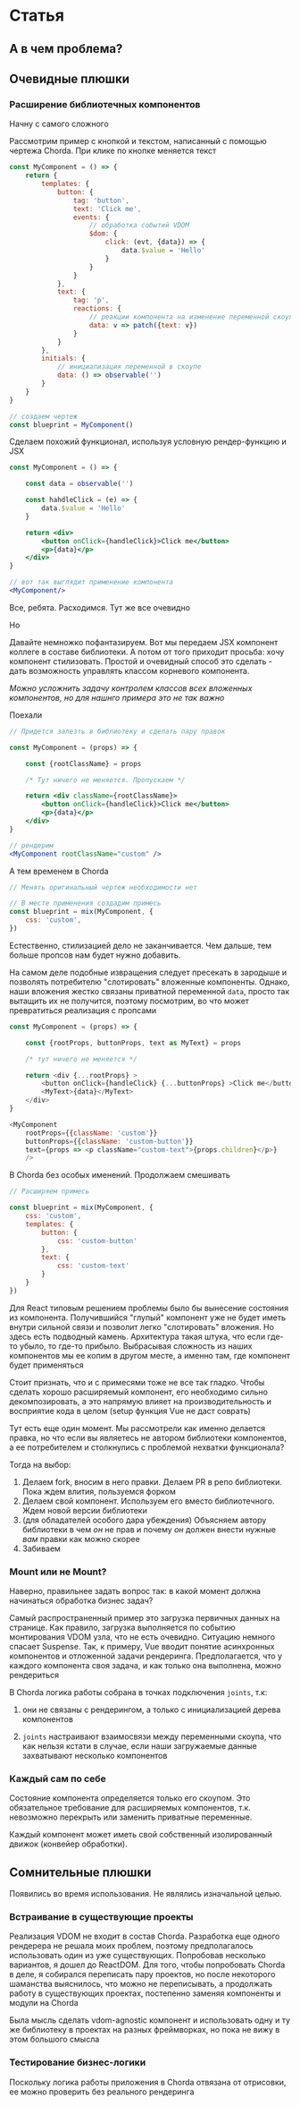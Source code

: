 # Статья


## А в чем проблема?


## Очевидные плюшки

### Расширение библиотечных компонентов

Начну с самого сложного

Рассмотрим пример с кнопкой и текстом, написанный с помощью чертежа Chorda. При клике по кнопке меняется текст

```javascript
const MyComponent = () => {
    return {
        templates: {
            button: {
                tag: 'button',
                text: 'Click me',
                events: {
                    // обработка событий VDOM
                    $dom: {
                        click: (evt, {data}) => {
                            data.$value = 'Hello'
                        }
                    }
                }
            },
            text: {
                tag: 'p',
                reactions: {
                    // реакции компонента на изменение переменной скоупа
                    data: v => patch({text: v})
                }
            }
        },
        initials: {
            // инициализация переменной в скоупе
            data: () => observable('')
        }
    }
}

// создаем чертеж
const blueprint = MyComponent()
```

Сделаем похожий функционал, используя условную рендер-функцию и JSX

```jsx
const MyComponent = () => {

    const data = observable('')

    const hahdleClick = (e) => {
        data.$value = 'Hello'
    }

    return <div>
        <button onClick={handleClick}>Click me</button>
        <p>{data}</p>
    </div>
}

// вот так выглядит применение компонента
<MyComponent/>
```

Все, ребята. Расходимся. Тут же все очевидно

Но

Давайте немножко пофантазируем. Вот мы передаем JSX компонент коллеге в составе библиотеки. А потом от того приходит просьба: хочу компонент стилизовать. Простой и очевидный способ это сделать - дать возможность управлять классом корневого компонента. 

*Можно усложнить задачу контролем классов всех вложенных компонентов, но для нашнго примера это не так важно*

Поехали

```jsx
// Придется залезть в библиотеку и сделать пару правок

const MyComponent = (props) => {

    const {rootClassName} = props

    /* Тут ничего не меняется. Пропускаем */

    return <div className={rootClassName}>
        <button onClick={handleClick}>Click me</button>
        <p>{data}</p>
    </div>
}

// рендерим
<MyComponent rootClassName="custom" />
```

А тем временем в Chorda

```javascript
// Менять оригинальный чертеж необходимости нет

// В месте применения создадим примесь
const blueprint = mix(MyComponent, {
    css: 'custom',
})
```

Естественно, стилизацией дело не заканчивается. Чем дальше, тем больше пропсов нам будет нужно добавить.

На самом деле подобные извращения следует пресекать в зародыше и позволять потребителю "слотировать" вложенные компоненты. Однако, наши вложения жестко связаны приватной переменной `data`, просто так вытащить их не получится, поэтому посмотрим, во что может превратиться реализация с пропсами

```javascript
const MyComponent = (props) => {

    const {rootProps, buttonProps, text as MyText} = props

    /* тут ничего не меняется */

    return <div {...rootProps} >
        <button onClick={handleClick} {...buttonProps} >Click me</button>
        <MyText>{data}</MyText>
    </div>
}

<MyComponent 
    rootProps={{className: 'custom'}} 
    buttonProps={{className: 'custom-button'}}
    text={props => <p className="custom-text">{props.children}</p>}
    />

```

В Chorda без особых именений. Продолжаем смешивать

```javascript
// Расширяем примесь

const blueprint = mix(MyComponent, {
    css: 'custom',
    templates: {
        button: {
            css: 'custom-button'
        },
        text: {
            css: 'custom-text'
        }
    }
})
```

Для React типовым решением проблемы было бы вынесение состояния из компонента. Получившийся "глупый" компонент уже не будет иметь внутри сильной связи и позволит легко "слотировать" вложения. Но здесь есть подводный камень. Архитектура такая штука, что если где-то убыло, то где-то прибыло. Выбрасывая сложность из наших компонентов мы ее копим в другом месте, а именно там, где компонент будет применяться

Стоит признать, что и с примесями тоже не все так гладко. Чтобы сделать хорошо расширяемый компонент, его необходимо сильно декомпозировать, а это напрямую влияет на производительность и восприятие кода в целом (setup функция Vue не даст соврать)

Тут есть еще один момент. Мы рассмотрели как именно делается правка, но что если вы являетесь не автором библиотеки компонентов, а ее потребителем и столкнулись с проблемой нехватки функционала? 

Тогда на выбор:
1. Делаем fork, вносим в него правки. Делаем PR в репо библиотеки. Пока ждем влития, пользуемся форком
2. Делаем свой компонент. Используем его вместо библиотечного. Ждем новой версии библиотеки
3. (для обладателей особого дара убеждения) Объясняем автору библиотеки в чем *он* не прав и почему *он* должен внести нужные *вам* правки как можно скорее
4. Забиваем




### Mount или не Mount?

Наверно, правильнее задать вопрос так: в какой момент должна начинаться обработка бизнес задач? 

Самый распространенный пример это загрузка первичных данных на странице. Как правило, загрузка выполняется по событию монтирования VDOM узла, что не есть очевидно. Ситуацию немного спасает Suspense. Так, к примеру, Vue вводит понятие асинхронных компонентов и отложенной задачи рендеринга. Предполагается, что у каждого компонента своя задача, и как только она выполнена, можно рендериться

В Chorda логика работы собрана в точках подключения `joints`, т.к:

1. они не связаны с рендерингом, а только с инициализацией дерева компонентов

2. `joints` настраивают взаимосвязи между переменными скоупа, что как нельзя кстати в случае, если наши загружаемые данные захватывают несколько компонентов


### Каждый сам по себе

Состояние компонента определяется только его скоупом. Это обязательное требование для расширяемых компонентов, т.к. невозможно перекрыть или заменить приватные переменные.

Каждый компонент может иметь свой собственный изолированный движок (конвейер обработки). 


## Сомнительные плюшки

Появились во время использования. Не являлись изначальной целью.

### Встраивание в существующие проекты

Реализация VDOM не входит в состав Chorda. Разработка еще одного рендерера не решала моих проблем, поэтому предполагалось использовать один из уже существующих. Попробовав несколько вариантов, я дошел до ReactDOM. Для того, чтобы попробовать Chorda в деле, я собирался переписать пару проектов, но после некоторого шаманства выяснилось, что можно не переписывать, а продолжать работу в существующих проектах, постепенно заменяя компоненты и модули на Chorda

Была мысль сделать vdom-agnostic компонент и использовать одну и ту же библиотеку в проектах на разных фреймворках, но пока не вижу в этом большого смысла

### Тестирование бизнес-логики

Поскольку логика работы приложения в Chorda отвязана от отрисовки, ее можно проверить без реального рендеринга
